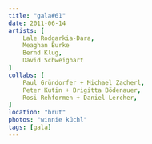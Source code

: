 ```yaml
---
title: "gala#61"
date: 2011-06-14
artists: [
    Lale Rodgarkia-Dara,
    Meaghan Burke
    Bernd Klug,
    David Schweighart
]
collabs: [
    Paul Gründorfer + Michael Zacherl,
    Peter Kutin + Brigitta Bödenauer,
    Rosi Rehformen + Daniel Lercher,
]
location: "brut"
photos: "winnie küchl"
tags: [gala]
---
```

